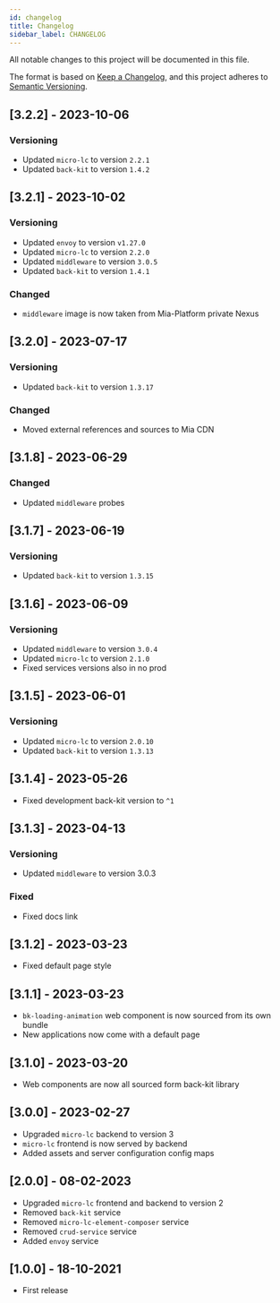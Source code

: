 ```yaml
---
id: changelog
title: Changelog
sidebar_label: CHANGELOG
---
```

All notable changes to this project will be documented in this file.

The format is based on [Keep a Changelog](https://keepachangelog.com/en/1.0.0/),
and this project adheres to [Semantic Versioning](https://semver.org/spec/v2.0.0.html).

## [3.2.2] - 2023-10-06

### Versioning

- Updated `micro-lc` to version `2.2.1`
- Updated `back-kit` to version `1.4.2`

## [3.2.1] - 2023-10-02

### Versioning

- Updated `envoy` to version `v1.27.0`
- Updated `micro-lc` to version `2.2.0`
- Updated `middleware` to version `3.0.5`
- Updated `back-kit` to version `1.4.1`

### Changed

- `middleware` image is now taken from Mia-Platform private Nexus

## [3.2.0] - 2023-07-17

### Versioning

- Updated `back-kit` to version `1.3.17`

### Changed

- Moved external references and sources to Mia CDN

## [3.1.8] - 2023-06-29

### Changed

- Updated `middleware` probes

## [3.1.7] - 2023-06-19

### Versioning

- Updated `back-kit` to version `1.3.15`

## [3.1.6] - 2023-06-09

### Versioning

- Updated `middleware` to version `3.0.4`
- Updated `micro-lc` to version `2.1.0`
- Fixed services versions also in no prod

## [3.1.5] - 2023-06-01

### Versioning

- Updated `micro-lc` to version `2.0.10`
- Updated `back-kit` to version `1.3.13`

## [3.1.4] - 2023-05-26

- Fixed development back-kit version to `^1`

## [3.1.3] - 2023-04-13

### Versioning

- Updated `middleware` to version 3.0.3

### Fixed 

- Fixed docs link

## [3.1.2] - 2023-03-23

- Fixed default page style

## [3.1.1] - 2023-03-23

- `bk-loading-animation` web component is now sourced from its own bundle
- New applications now come with a default page

## [3.1.0] - 2023-03-20

- Web components are now all sourced form back-kit library

## [3.0.0] - 2023-02-27

- Upgraded `micro-lc` backend to version 3
- `micro-lc` frontend is now served by backend
- Added assets and server configuration config maps

## [2.0.0] - 08-02-2023

- Upgraded `micro-lc` frontend and backend to version 2
- Removed `back-kit` service
- Removed `micro-lc-element-composer` service
- Removed `crud-service` service
- Added `envoy` service

## [1.0.0] - 18-10-2021

- First release
